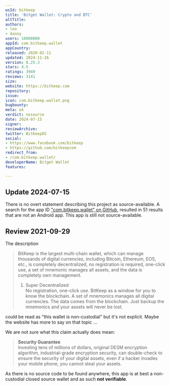 ```yaml
---
wsId: bitkeep
title: 'Bitget Wallet: Crypto and BTC'
altTitle: 
authors:
- leo
- danny
users: 10000000
appId: com.bitkeep.wallet
appCountry: 
released: 2020-02-11
updated: 2024-11-26
version: 8.25.3
stars: 4.5
ratings: 3949
reviews: 3141
size: 
website: https://bitkeep.com
repository: 
issue: 
icon: com.bitkeep.wallet.png
bugbounty: 
meta: ok
verdict: nosource
date: 2024-07-15
signer: 
reviewArchive: 
twitter: BitKeepOS
social:
- https://www.facebook.com/bitkeep
- https://github.com/bitkeepcom
redirect_from:
- /com.bitkeep.wallet/
developerName: Bitget Wallet
features: 

---
```


## Update 2024-07-15

There is no overt statement describing this project as source-available. A search for the app ID ["com.bitkeep.wallet" on GitHub](https://github.com/search?q=%22com.bitkeep.wallet%22+android&type=code), resulted in 51 results that are not an Android app. This app is still not source-available.

## Review 2021-09-29

The description

> BitKeep is the largest multi-chain wallet, which can manage thousands of digital currencies, including Bitcoin, Ethereum, EOS, etc., is completely decentralized, no registration is required, one-click use, a set of mnemonic manages all assets, and the data is completely own management.
> 
> 1. Super Decentralized<br>
  No registration, one-click use. BitKeep as a window for you to know the blockchain. A set of mnemonics manages all digital currencies. The data comes from the blockchain. Just backup the mnemonics and your assets will never be lost.

could be read as "this wallet is non-custodial" but it's not explicit. Maybe the
website has more to say on that topic ...

We are not sure what this claim actually does mean:

> **Security Guarantee**<br>
  Investing tens of millions of dollars, original DESM encryption algorithm, industrial-grade encryption security, can double-check to ensure the security of your digital assets, even if a hacker invades your mobile phone, you cannot steal your assets.

As there is no source code to be found anywhere, this app is at best a
non-custodial closed source wallet and as such **not verifiable**.
